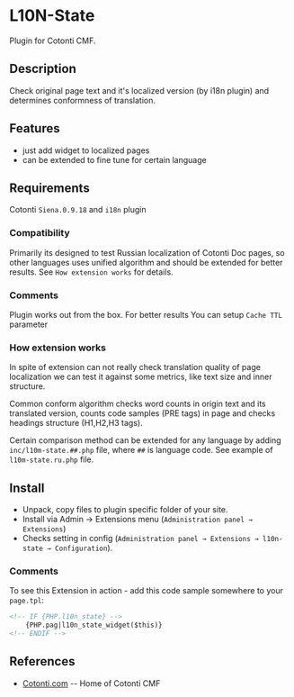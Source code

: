 L10N-State
==========

Plugin for Cotonti CMF. 

Description
-----------

Check original page text and it's localized version (by i18n plugin) and 
determines conformness of translation.


Features
--------

* just add widget to localized pages
* can be extended to fine tune for certain language

Requirements
------------

Cotonti `Siena.0.9.18` and `i18n` plugin

### Compatibility

Primarily its designed to test Russian localization of Cotonti Doc pages, so 
other languages uses unified algorithm and should be extended for better results.
See `How extension works` for details.

### Comments

Plugin works out from the box. For better results 
You can setup `Cache TTL` parameter

### How extension works

In spite of extension can not really check translation quality of page localization 
we can test it against some metrics, like text size and inner structure.

Common conform algorithm checks word counts in origin text and its translated version,
counts code samples (PRE tags) in page and checks headings structure (H1,H2,H3 tags). 

Certain comparison method can be extended for any language by adding `inc/l10m-state.##.php`
file, where `##` is language code. See example of `l10m-state.ru.php` file.

Install
-------

* Unpack, copy files to plugin specific folder of your site.
* Install via Admin → Extensions menu (`Administration panel → Extensions`)
* Checks setting in config (`Administration panel → Extensions → l10n-state → Configuration`).

### Comments

To see this Extension in action - add this code sample somewhere to your `page.tpl`:
```HTML
<!-- IF {PHP.l10n_state} -->
	{PHP.pag|l10n_state_widget($this)}
<!-- ENDIF -->
```

References
----------

* [Cotonti.com](http://Cotonti.com/) -- Home of Cotonti CMF


